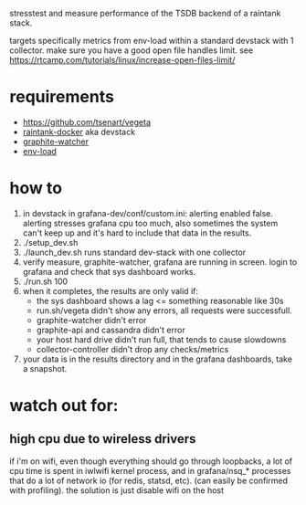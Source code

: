 stresstest and measure performance of the TSDB backend of a raintank stack.

targets specifically metrics from env-load within a standard devstack with 1 collector.
make sure you have a good open file handles limit. see https://rtcamp.com/tutorials/linux/increase-open-files-limit/

# requirements

* https://github.com/tsenart/vegeta
* [raintank-docker](https://github.com/raintank/raintank-docker) aka devstack
* [graphite-watcher](https://github.com/raintank/raintank-metric/tree/tank/graphite-watcher)
* [env-load](https://github.com/raintank/env-load)

# how to

1. in devstack in grafana-dev/conf/custom.ini: alerting enabled false.
   alerting stresses grafana cpu too much, also sometimes the system can't keep up and it's hard to include that data in the results.
2. ./setup_dev.sh
3. ./launch_dev.sh
    runs standard dev-stack with one collector
4. verify measure, graphite-watcher, grafana are running in screen. login to grafana and check that sys dashboard works.
5. ./run.sh 100
6. when it completes, the results are only valid if:
   * the sys dashboard shows a lag <= something reasonable like 30s
   * run.sh/vegeta didn't show any errors, all requests were successfull.
   * graphite-watcher didn't error
   * graphite-api and cassandra didn't error
   * your host hard drive didn't run full, that tends to cause slowdowns
   * collector-controller didn't drop any checks/metrics
7. your data is in the results directory and in the grafana dashboards, take a snapshot.

# watch out for:
## high cpu due to wireless drivers
if i'm on wifi, even though everything should go through loopbacks,
a lot of cpu time is spent in iwlwifi kernel process, and in grafana/nsq_* processes that do a lot of network io (for redis, statsd, etc).
(can easily be confirmed with profiling). the solution is just disable wifi on the host

